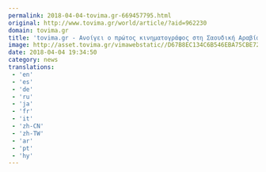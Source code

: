```yaml
---
permalink: 2018-04-04-tovima.gr-669457795.html
original: http://www.tovima.gr/world/article/?aid=962230
domain: tovima.gr
title: 'tovima.gr - Ανοίγει ο πρώτος κινηματογράφος στη Σαουδική Αραβία'
image: http://asset.tovima.gr/vimawebstatic//D67B8EC134C6B546EBA75CBE726E53F4.jpg
date: 2018-04-04 19:34:50
category: news
translations: 
 - 'en'
 - 'es'
 - 'de'
 - 'ru'
 - 'ja'
 - 'fr'
 - 'it'
 - 'zh-CN'
 - 'zh-TW'
 - 'ar'
 - 'pt'
 - 'hy'
---
```


